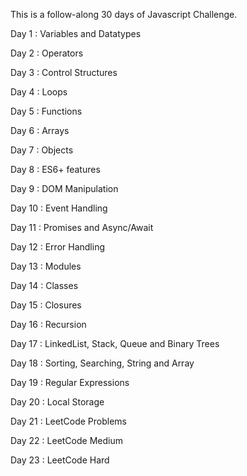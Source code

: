 This is a follow-along 30 days of Javascript Challenge.

Day 1 : Variables and Datatypes

Day 2 : Operators

Day 3 : Control Structures

Day 4 : Loops

Day 5 : Functions

Day 6 : Arrays

Day 7 : Objects

Day 8 : ES6+ features

Day 9 : DOM Manipulation

Day 10 : Event Handling

Day 11 : Promises and Async/Await

Day 12 : Error Handling

Day 13 : Modules

Day 14 : Classes

Day 15 : Closures

Day 16 : Recursion

Day 17 : LinkedList, Stack, Queue and Binary Trees

Day 18 : Sorting, Searching, String and Array

Day 19 : Regular Expressions

Day 20 : Local Storage

Day 21 : LeetCode Problems

Day 22 : LeetCode Medium

Day 23 : LeetCode Hard
